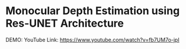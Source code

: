 # Monocular Depth Estimation using Res-UNET Architecture  
DEMO: YouTube Link: https://www.youtube.com/watch?v=fb7UM7o-jpI
